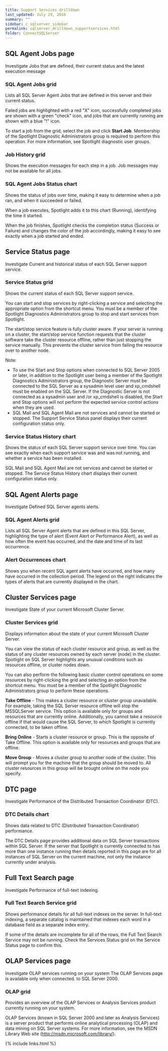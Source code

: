 ```yaml
---
title: Support Services drilldown
last_updated: July 29, 2016
summary: ""
sidebar: c_sqlserver_sidebar
permalink: sqlserver_drilldown_supportservices.html
folder: ConnectSQLServer
---
```




## SQL Agent Jobs page
Investigate Jobs that are defined, their current status and the latest execution message

### SQL Agent Jobs grid
Lists all SQL Server Agent Jobs that are defined in this server and their current status.

Failed jobs are highlighted with a red "X" icon, successfully completed jobs are shown with a green "check" icon, and jobs that are currently running are shown with a blue "!" icon.


To start a job from the grid, select the job and click **Start Job**. Membership of the Spotlight Diagnostic Administrators group is required to perform this operation. For more information, see Spotlight diagnostic user groups.




### Job History grid
Shows the execution messages for each step in a job. Job messages may not be available for all jobs.

### SQL Agent Jobs Status chart
Shows the status of jobs over time, making it easy to determine when a job ran, and when it succeeded or failed.

When a job executes, Spotlight adds it to this chart (Running), identifying the time it started.

When the job finishes, Spotlight checks the completion status (Success or Failure) and changes the color of the job accordingly, making it easy to see exactly when a job started and ended.



## Service Status page
Investigate Current and historical status of each SQL Server support service.

### Service Status grid
Shows the current status of each SQL Server support service.

You can start and stop services by right-clicking a service and selecting the appropriate option from the shortcut menu. You must be a member of the Spotlight Diagnostics Administrators group to stop and start services from Spotlight.

The start/stop service feature is fully cluster aware. If your server is running on a cluster, the start/stop service function requests that the cluster software take the cluster resource offline, rather than just stopping the service manually. This prevents the cluster service from failing the resource over to another node.


 Note:

* To use the Start and Stop options when connected to SQL Server 2005 or later, in addition to the Spotlight user being a member of the Spotlight Diagnostics Administrators group, the Diagnostic Server must be connected to the SQL Server as a sysadmin level user and xp_cmdshell must be enabled on the SQL Server. If the Diagnostic Server is not connected as a sysadmin user and /or xp_cmdshell is disabled, the Start and Stop options will not perform the expected service control actions when they are used.
* SQL Mail and SQL Agent Mail are not services and cannot be started or stopped. The Support Service Status panel displays their current configuration status only.


### Service Status History chart
Shows the status of each SQL Server support service over time. You can see exactly when each support service was and was not running, and whether a service has been installed.

SQL Mail and SQL Agent Mail are not services and cannot be started or stopped. The Service Status History chart displays their current configuration status only.


## SQL Agent Alerts page
Investigate Defined SQL Server agents alerts.

### SQL Agent Alerts grid
Lists all SQL Server Agent alerts that are defined in this SQL Server, highlighting the type of alert (Event Alert or Performance Alert), as well as how often the event has occurred, and the date and time of its last occurrence.

### Alert Occurrences chart
Shows you when recent SQL agent alerts have occurred, and how many have occurred in the collection period. The legend on the right indicates the types of alerts that are currently displayed in the chart.


## Cluster Services page
Investigate State of your current Microsoft Cluster Server.

### Cluster Services grid
Displays information about the state of your current Microsoft Cluster Server.

You can view the status of each cluster resource and group, as well as the status of any cluster resources owned by each server (node) in the cluster. Spotlight on SQL Server highlights any unusual conditions such as resources offline, or cluster nodes down.

You can also perform the following basic cluster control operations on some resources by right-clicking the grid and selecting an option from the shortcut menu. You must be a member of the Spotlight Diagnostic Administrators group to perform these operations.

**Take Offline** - This makes a cluster resource or cluster group unavailable. For example, taking the SQL Server resource offline will stop the MSSQLServer service. This option is available only for groups and resources that are currently online. Additionally, you cannot take a resource offline if that would cause the SQL Server, to which Spotlight is currently connected, to be taken offline.

**Bring Online** - Starts a cluster resource or group. This is the opposite of Take Offline. This option is available only for resources and groups that are offline.

**Move Group** - Moves a cluster group to another node of the cluster. This will prompt you for the machine that the group should be moved to.  All cluster resources in this group will be brought online on the node you specify.



## DTC page
Investigate Performance of the Distributed Transaction Coordinator (DTC).

### DTC Details chart
Shows data related to DTC (Distributed Transaction Coordinator) performance.

The DTC Details page provides additional data on SQL Server transactions within SQL Server. If the server that Spotlight is currently connected to has more than one instance running then details reported in this page are for all instances of SQL Server on the current machine, not only the instance currently under analysis.



## Full Text Search page
Investigate Performance of full-text indexing.

### Full Text Search Service grid
Shows performance details for all full-text indexes on the server. In full-text indexing, a separate catalog is maintained that indexes each word in a database field as a separate index entry.

If some of the details are incomplete for all of the rows, the Full Text Search Service may not be running. Check the Services Status grid on the Service Status page to confirm this.



## OLAP Services page
Investigate OLAP services running on your system
The OLAP Services page is available only when connected. to SQL Server 2000.

### OLAP grid
Provides an overview of the OLAP Services or Analysis Services product currently running on your system.

OLAP Services (known in SQL Server 2000 and later as Analysis Services) is a server product that performs online analytical processing (OLAP) and data mining on SQL Server systems. For more information, see the MSDN Library Web site (http://msdn.microsoft.com/library/).




{% include links.html %}
